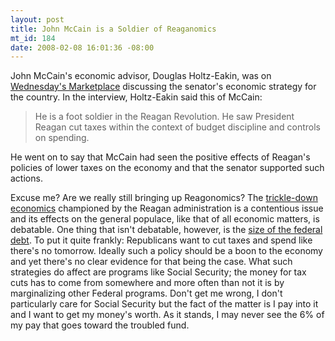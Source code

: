 ```yaml
--- 
layout: post
title: John McCain is a Soldier of Reaganomics
mt_id: 184
date: 2008-02-08 16:01:36 -08:00
---
```

John McCain's economic advisor, Douglas Holtz-Eakin, was on [Wednesday's Marketplace](http://marketplace.publicradio.org/display/web/2008/01/30/econ_advisors_holtz_eakin/) discussing the senator's economic strategy for the country.  In the interview, Holtz-Eakin said this of McCain:

<blockquote>
He is a foot soldier in the Reagan Revolution. He saw President Reagan cut taxes within the context of budget discipline and controls on spending.
</blockquote>

He went on to say that McCain had seen the positive effects of Reagan's policies of lower taxes on the economy and that the senator supported such actions.

Excuse me?  Are we really still bringing up Reagonomics?  The [trickle-down economics](http://en.wikipedia.org/wiki/Reaganomics) championed by the Reagan administration is a contentious issue and its effects on the general populace, like that of all economic matters, is debatable.  One thing that isn't debatable, however, is the [size of the federal debt](http://en.wikipedia.org/wiki/National_debt_by_U.S._presidential_terms).  To put it quite frankly: Republicans want to cut taxes and spend like there's no tomorrow.  Ideally such a policy should be a boon to the economy and yet there's no clear evidence for that being the case.  What such strategies do affect are programs like Social Security; the money for tax cuts has to come from somewhere and more often than not it is by marginalizing other Federal programs.  Don't get me wrong, I don't particularly care for Social Security but the fact of the matter is I pay into it and I want to get my money's worth.  As it stands, I may never see the 6% of my pay that goes toward the troubled fund.
